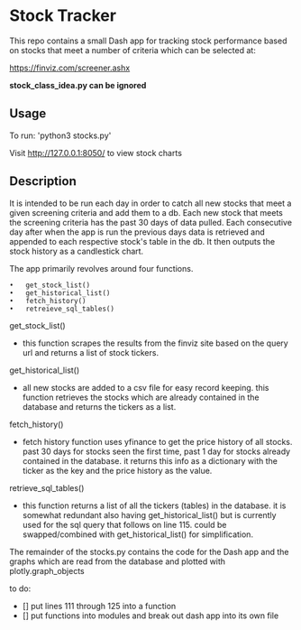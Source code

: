 # Stock Tracker

This repo contains a small Dash app for tracking stock performance based on stocks that meet a number of criteria which can be selected at: 

https://finviz.com/screener.ashx


**stock_class_idea.py can be ignored**

## Usage

To run: 'python3 stocks.py'

Visit http://127.0.0.1:8050/ to view stock charts

## Description

It is intended to be run each day in order to catch all new stocks that meet a given screening criteria and add them to a db. Each new stock that meets the screening criteria has the past 30 days of data pulled. Each consecutive day after when the app is run the previous days data is retrieved and appended to each respective stock's table in the db. It then outputs the stock history as a candlestick chart.

The app primarily revolves around four functions.

	•	get_stock_list()
	•	get_historical_list()
	•	fetch_history()
	•	retreieve_sql_tables()

get_stock_list()

- this function scrapes the results from the finviz site based on the query url and returns a list of stock tickers.

get_historical_list()

- all new stocks are added to a csv file for easy record keeping. this function retrieves the stocks which are already contained in the database and returns the tickers as a list.

fetch_history()

-  fetch history function uses yfinance to get the price history of all stocks. past 30 days for stocks seen the first time, past 1 day for stocks already contained in the database. it returns this info as a dictionary with the ticker as the key and the price history as the value.

retrieve_sql_tables()

- this function returns a list of all the tickers (tables) in the database. it is somewhat redundant also having get_historical_list() but is currently used for the sql query that follows on line 115. could be swapped/combined with get_historical_list() for simplification.


The remainder of the stocks.py contains the code for the Dash app and the graphs which are read from the database and plotted with plotly.graph_objects

to do:
- [] put lines 111 through 125 into a function
- [] put functions into modules and break out dash app into its own file